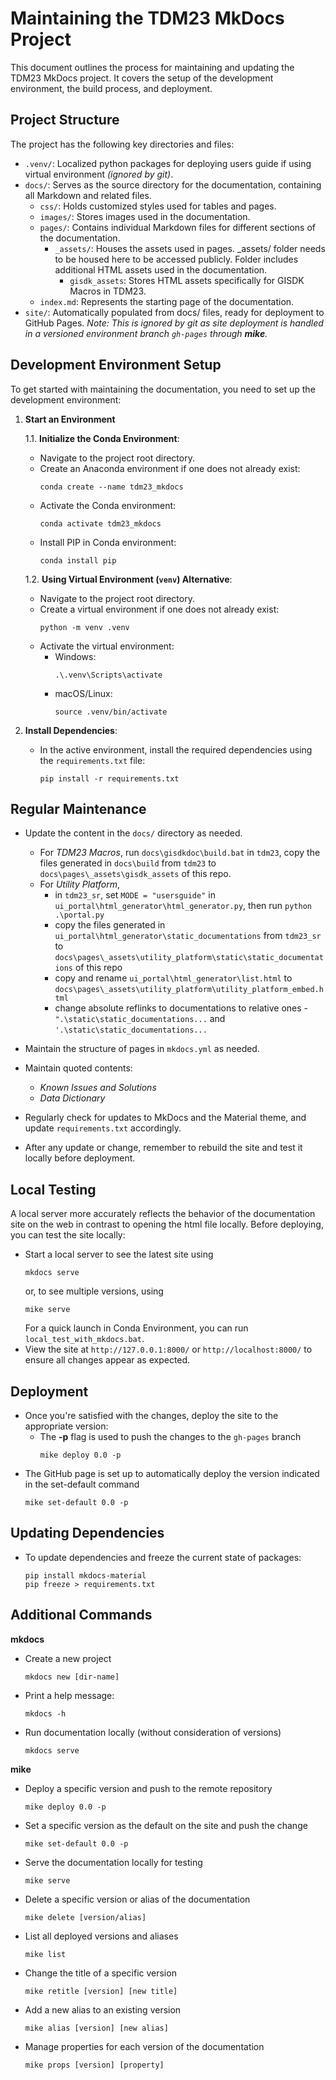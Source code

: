 
# Maintaining the TDM23 MkDocs Project

This document outlines the process for maintaining and updating the TDM23 MkDocs project. It covers the setup of the development environment, the build process, and deployment.

## Project Structure

The project has the following key directories and files:

- `.venv/`: Localized python packages for deploying users guide if using virtual environment *(ignored by git)*.
- `docs/`: Serves as the source directory for the documentation, containing all Markdown and related files.
  - `css/`: Holds customized styles used for tables and pages.
  - `images/`: Stores images used in the documentation.
  - `pages/`: Contains individual Markdown files for different sections of the documentation.
    - `_assets/`: Houses the assets used in pages. _assets/ folder needs to be housed here to be accessed publicly. Folder includes additional HTML assets used in the documentation.
      - `gisdk_assets`: Stores HTML assets specifically for GISDK Macros in TDM23.
  - `index.md`: Represents the starting page of the documentation.
- `site/`: Automatically populated from docs/ files, ready for deployment to GitHub Pages. *Note: This is ignored by git as site deployment is handled in a versioned environment branch `gh-pages` through **mike**.*

## Development Environment Setup

To get started with maintaining the documentation, you need to set up the development environment:

1. **Start an Environment**

    1.1. **Initialize the Conda Environment**:

    - Navigate to the project root directory.
    - Create an Anaconda environment if one does not already exist:
      ```
      conda create --name tdm23_mkdocs
      ```
    - Activate the Conda environment:
      ```
      conda activate tdm23_mkdocs
      ```
    - Install PIP in Conda environment:
      ```
      conda install pip
      ```
    <!-- - To deactivate the Conda environment, run:
      ```
      conda deactivate
      ``` -->

    1.2. **Using Virtual Environment (`venv`) Alternative**:

    - Navigate to the project root directory.
    - Create a virtual environment if one does not already exist:
      ```
      python -m venv .venv
      ```
    - Activate the virtual environment:
      - Windows:
        ```
        .\.venv\Scripts\activate
        ```
      - macOS/Linux:
        ```
        source .venv/bin/activate
        ```
    <!-- - To deactivate the virtual environment, run:
      ```
      deactivate
      ``` -->

2. **Install Dependencies**:

   - In the active environment, install the required dependencies using the `requirements.txt` file:
     ```
     pip install -r requirements.txt
     ```

## Regular Maintenance

- Update the content in the `docs/` directory as needed.
    - For *TDM23 Macros*, run `docs\gisdkdoc\build.bat` in `tdm23`, copy the files generated in `docs\build` from `tdm23` to `docs\pages\_assets\gisdk_assets` of this repo.
    - For *Utility Platform*, 
        - in `tdm23_sr`, set `MODE = "usersguide"` in `ui_portal\html_generator\html_generator.py`, then run `python .\portal.py`
        - copy the files generated in `ui_portal\html_generator\static_documentations` from `tdm23_sr` to `docs\pages\_assets\utility_platform\static\static_documentations` of this repo
        - copy and rename `ui_portal\html_generator\list.html` to `docs\pages\_assets\utility_platform\utility_platform_embed.html`
        - change absolute reflinks to documentations to relative ones - `".\static\static_documentations...` and `'.\static\static_documentations...`

- Maintain the structure of pages in `mkdocs.yml` as needed.
- Maintain quoted contents:
    - *Known Issues and Solutions*
    - *Data Dictionary*
- Regularly check for updates to MkDocs and the Material theme, and update `requirements.txt` accordingly.
- After any update or change, remember to rebuild the site and test it locally before deployment.

## Local Testing

A local server more accurately reflects the behavior of the documentation site on the web in contrast to opening the html file locally. Before deploying, you can test the site locally:

- Start a local server to see the latest site using 
  ```
  mkdocs serve
  ```
  or, to see multiple versions, using 
  ```
  mike serve
  ```
  For a quick launch in Conda Environment, you can run `local_test_with_mkdocs.bat`. 
- View the site at `http://127.0.0.1:8000/` or `http://localhost:8000/` to ensure all changes appear as expected.

## Deployment

- Once you're satisfied with the changes, deploy the site to the appropriate version:
  - The **-p** flag is used to push the changes to the `gh-pages` branch
    ```
    mike deploy 0.0 -p
    ```
- The GitHub page is set up to automatically deploy the version indicated in the set-default command
  ```
  mike set-default 0.0 -p
  ```

## Updating Dependencies

- To update dependencies and freeze the current state of packages:

  ```
  pip install mkdocs-material
  pip freeze > requirements.txt
  ```

## Additional Commands

**mkdocs**

- Create a new project

  ```
  mkdocs new [dir-name]
  ```
- Print a help message:

  ```
  mkdocs -h
  ```
- Run documentation locally (without consideration of versions)
  ```
  mkdocs serve
  ```

**mike**

- Deploy a specific version and push to the remote repository

  ```
  mike deploy 0.0 -p
  ```
- Set a specific version as the default on the site and push the change

  ```
  mike set-default 0.0 -p
  ```
- Serve the documentation locally for testing

  ```
  mike serve
  ```
- Delete a specific version or alias of the documentation

  ```
  mike delete [version/alias]
  ```
- List all deployed versions and aliases

  ```
  mike list
  ```
- Change the title of a specific version

  ```
  mike retitle [version] [new title]
  ```
- Add a new alias to an existing version

  ```
  mike alias [version] [new alias]
  ```
- Manage properties for each version of the documentation

  ```
  mike props [version] [property]
  ```

